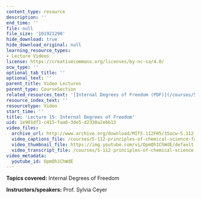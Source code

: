 ```yaml
---
content_type: resource
description: ''
end_time: ''
file: null
file_size: '101921290'
hide_download: true
hide_download_original: null
learning_resource_types:
- Lecture Videos
license: https://creativecommons.org/licenses/by-nc-sa/4.0/
ocw_type: ''
optional_tab_title: ''
optional_text: ''
parent_title: Video Lectures
parent_type: CourseSection
related_resources_text: '[Internal Degrees of Freedom (PDF)](/courses/5-112-principles-of-chemical-science-fall-2005/resources/lecture15)'
resource_index_text: ''
resourcetype: Video
start_time: ''
title: 'Lecture 15: Internal Degrees of Freedom'
uid: 1e901df1-c415-faa6-3de5-d2330a2ebb13
video_files:
  archive_url: http://www.archive.org/download/MIT5.112F05/15ocw-5.112-17oct2005-220k.mp4
  video_captions_file: /courses/5-112-principles-of-chemical-science-fall-2005/994d63e3a66850af857afdc9f7855808_OpmQh1ChWdE.vtt
  video_thumbnail_file: https://img.youtube.com/vi/OpmQh1ChWdE/default.jpg
  video_transcript_file: /courses/5-112-principles-of-chemical-science-fall-2005/5ba802d0b541b55b01021f53cdaf522e_OpmQh1ChWdE.pdf
video_metadata:
  youtube_id: OpmQh1ChWdE
---
```


**Topics covered:** Internal Degrees of Freedom

**Instructors/speakers:** Prof. Sylvia Ceyer

